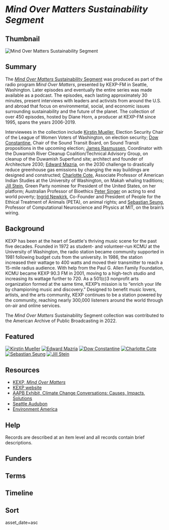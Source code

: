 # <em>*Mind Over Matters* Sustainability Segment</em>

## Thumbnail

![*Mind Over Matters* Sustainability Segment](https://s3.amazonaws.com/americanarchive.org/special-collections/kexp-mainimage.png "*Mind Over Matters* Sustainability Segment")

## Summary

The [*Mind Over Matters* Sustainability Segment](https://americanarchive.org/catalog?f%5Bseries_titles%5D%5B%5D=KEXP+Presents+Mind+Over+Matters&f[access_types][]=online) was produced as part of the radio program *Mind Over Matters*, presented by KEXP-FM in Seattle, Washington. Later episodes and eventually the entire series was made available as a podcast. The episodes, each lasting approximately 30 minutes, present interviews with leaders and activists from around the U.S. and abroad that focus on environmental, social, and economic issues surrounding sustainability and the future of the planet. The collection of over 450 episodes, hosted by Diane Horn, a producer at KEXP-FM since 1995, spans the years 2006-2019. 

Interviewees in the collection include [Kirstin Mueller](https://americanarchive.org/catalog/cpb-aacip-9864c6ccbbf), Election Security Chair of the League of Women Voters of Washington, on election security; [Dow Constantine](https://americanarchive.org/catalog/cpb-aacip-766fea4df42), Chair of the Sound Transit Board, on Sound Transit propositions in the upcoming election; [James Rasmussen](https://americanarchive.org/catalog/cpb-aacip-f18bd2e7803), Coordinator with the Duwamish River Cleanup Coalition/Technical Advisory Group, on cleanup of the Duwamish Superfund site; architect and founder of Architecture 2030; [Edward Mazria](https://americanarchive.org/catalog/cpb-aacip-ba6b047f3c6), on the 2030 challenge to drastically reduce greenhouse gas emissions by changing the way buildings are designed and constructed; [Charlotte Cote](https://americanarchive.org/catalog/cpb-aacip-f1d8501852e), Associate Professor of American Indian Studies at the University of Washington, on Makah whaling traditions; [Jill Stein](https://americanarchive.org/catalog/cpb-aacip-e3e44cef8da), Green Party nominee for President of the United States, on her platform; Australian Professor of Bioethics [Peter Singer](https://americanarchive.org/catalog/cpb-aacip-e1c549b3b5e) on acting to end world poverty; [Ingrid Newkirk](https://americanarchive.org/catalog/cpb-aacip-5afe3ba0edd), Co-Founder and President of People for the Ethical Treatment of Animals (PETA), on animal rights; and [Sebastian Seung](https://americanarchive.org/catalog/cpb-aacip-d1c8976fd25), Professor of Computational Neuroscience and Physics at MIT, on the brain’s wiring.

## Background

KEXP has been at the heart of Seattle's thriving music scene for the past five decades. Founded in 1972 as student- and volunteer-run KCMU at the University of Washington, the radio station became community supported in 1981 following budget cuts from the university. In 1986, the station increased their wattage to 400 watts and moved their transmitter to reach a 15-mile radius audience. With help from the Paul G. Allen Family Foundation, KCMU became KEXP 90.3 FM in 2001, moving to a high-tech studio and increasing its wattage further to 720. As a 501(c)3 nonprofit arts organization formed at the same time, KEXP’s mission is to “enrich your life by championing music and discovery.” Designed to benefit music lovers, artists, and the arts community, KEXP continues to be a station powered by the community, reaching nearly 300,000 listeners around the world through on-air and online services.

The *Mind Over Matters* Sustainability Segment collection was contributed to the American Archive of Public Broadcasting in 2022. 

## Featured

[![Kirstin Mueller](https://s3.amazonaws.com/americanarchive.org/thumbnail/2990637634_d255190440_k_sq.jpg)](/catalog/cpb-aacip-9864c6ccbbf)
[![Edward Mazria](https://s3.amazonaws.com/americanarchive.org/thumbnail/2990637634_d255190440_k_sq.jpg)](/catalog/cpb-aacip-ba6b047f3c6)
[![Dow Constantine](https://s3.amazonaws.com/americanarchive.org/thumbnail/2990637634_d255190440_k_sq.jpg)](/catalog/cpb-aacip-766fea4df42)
[![Charlotte Cote](https://s3.amazonaws.com/americanarchive.org/thumbnail/2990637634_d255190440_k_sq.jpg)](/catalog/cpb-aacip-f1d8501852e)
[![Sebastian Seung](https://s3.amazonaws.com/americanarchive.org/thumbnail/2990637634_d255190440_k_sq.jpg)](/catalog/cpb-aacip-d1c8976fd25)
[![Jill Stein](https://s3.amazonaws.com/americanarchive.org/thumbnail/2990637634_d255190440_k_sq.jpg)](/catalog/cpb-aacip-e3e44cef8da)

## Resources

- [KEXP, *Mind Over Matters*](https://www.kexp.org/podcasts/mind-over-matters/)
- [KEXP website](https://www.kexp.org/)
- [AAPB Exhibit, Climate Change Conversations: Causes, Impacts, Solutions](https://americanarchive.org/exhibits/climate-change)
- [Seattle Audubon](https://seattleaudubon.org/)
- [Environment America](https://environmentamerica.org/)

## Help

Records are described at an item level and all records contain brief descriptions.

## Funders

## Terms

## Timeline

## Sort

asset_date+asc
